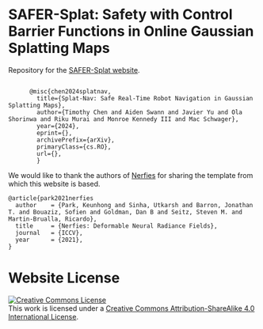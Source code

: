 # SAFER-Splat: Safety with Control Barrier Functions in Online Gaussian Splatting Maps
Repository for the [SAFER-Splat website](https://chengine.github.io/safer-splat/).
```

      @misc{chen2024splatnav,
        title={Splat-Nav: Safe Real-Time Robot Navigation in Gaussian Splatting Maps}, 
        author={Timothy Chen and Aiden Swann and Javier Yu and Ola Shorinwa and Riku Murai and Monroe Kennedy III and Mac Schwager},
        year={2024},
        eprint={},
        archivePrefix={arXiv},
        primaryClass={cs.RO},
        url={}, 
        }
```

We would like to thank the authors of [Nerfies](https://nerfies.github.io) for sharing the template from
which this website is based.

```
@article{park2021nerfies
  author    = {Park, Keunhong and Sinha, Utkarsh and Barron, Jonathan T. and Bouaziz, Sofien and Goldman, Dan B and Seitz, Steven M. and Martin-Brualla, Ricardo},
  title     = {Nerfies: Deformable Neural Radiance Fields},
  journal   = {ICCV},
  year      = {2021},
}
```

# Website License
<a rel="license" href="http://creativecommons.org/licenses/by-sa/4.0/"><img alt="Creative Commons License" style="border-width:0" src="https://i.creativecommons.org/l/by-sa/4.0/88x31.png" /></a><br />This work is licensed under a <a rel="license" href="http://creativecommons.org/licenses/by-sa/4.0/">Creative Commons Attribution-ShareAlike 4.0 International License</a>.